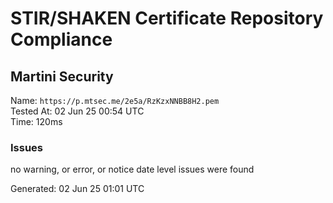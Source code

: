 # STIR/SHAKEN Certificate Repository Compliance

## Martini Security

Name: `https://p.mtsec.me/2e5a/RzKzxNNBB8H2.pem`\
Tested At: 02 Jun 25 00:54 UTC\
Time: 120ms

### Issues

no warning, or error, or notice date level issues were found

Generated: 02 Jun 25 01:01 UTC
